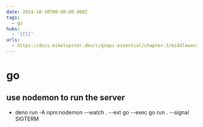 ```yaml
---
date: 2024-10-30T00:00:00.000Z
tags:
  - go
hubs:
  - '[[]]'
urls:
  - https://docs.mikelopster.dev/c/goapi-essential/chapter-3/middleware
---
```

# go

## use nodemon to run the server

- deno run -A npm:nodemon --watch . --ext go --exec go run . --signal SIGTERM
